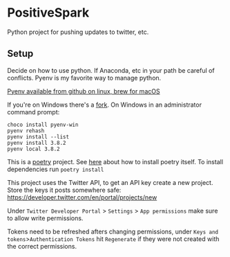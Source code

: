 # PositiveSpark
Python project for pushing updates to twitter, etc.

## Setup
Decide on how to use python. If Anaconda, etc in your path be careful of conflicts. 
Pyenv is my favorite way to manage python. 

[Pyenv available from github on linux, brew for macOS](https://github.com/pyenv/pyenv)

If you're on Windows there's a [fork](https://github.com/pyenv-win/pyenv-win).
On Windows in an administrator command prompt:
```
choco install pyenv-win 
pyenv rehash
pyenv install --list
pyenv install 3.8.2
pyenv local 3.8.2 
```

This is a [poetry](https://python-poetry.org/docs/) project. See [here](https://python-poetry.org/docs/#installation) about how to install poetry itself. To install dependencies run `poetry install`

This project uses the Twitter API, to get an API key create a new project. Store the keys it posts somewhere safe:
https://developer.twitter.com/en/portal/projects/new

Under `Twitter Developer Portal` > `Settings` > `App permissions` make sure to allow write permissions.

Tokens need to be refreshed afters changing permissions, under `Keys and tokens`>`Authentication Tokens` hit `Regenerate` if they were not created with the correct permissions.
